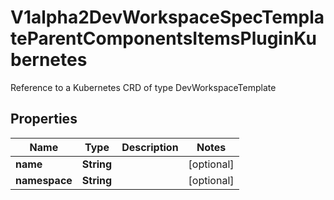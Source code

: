 

# V1alpha2DevWorkspaceSpecTemplateParentComponentsItemsPluginKubernetes

Reference to a Kubernetes CRD of type DevWorkspaceTemplate
## Properties

Name | Type | Description | Notes
------------ | ------------- | ------------- | -------------
**name** | **String** |  |  [optional]
**namespace** | **String** |  |  [optional]



